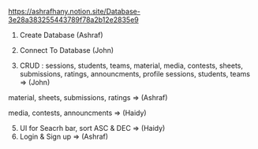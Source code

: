 https://ashrafhany.notion.site/Database-3e28a383255443789f78a2b12e2835e9


1) Create Database  (Ashraf)

2) Connect To Database (John)

3) CRUD : sessions, students, teams, material, media, contests, sheets, submissions, ratings, announcments, profile
sessions, students, teams => (John)

material, sheets, submissions, ratings => (Ashraf)

media, contests, announcments => (Haidy)

5) UI for Seacrh bar, sort ASC & DEC => (Haidy)
6) Login & Sign up => (Ashraf)


